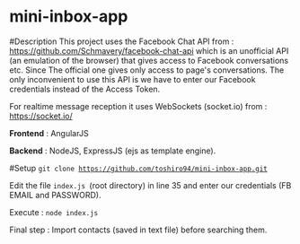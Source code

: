 # mini-inbox-app

#Description
This project uses the Facebook Chat API from : https://github.com/Schmavery/facebook-chat-api
which is an unofficial API (an emulation of the browser) that gives access to Facebook conversations etc. 
Since The official one gives only access to page's conversations. 
The only inconvenient to use this API is we have to enter our Facebook credentials instead of the Access Token.

For realtime message reception it uses WebSockets (socket.io) from : https://socket.io/

<b>Frontend</b> : AngularJS

<b>Backend</b> : NodeJS, ExpressJS (ejs as template engine).


#Setup
<code>git clone https://github.com/toshiro94/mini-inbox-app.git</code>

Edit the file <code>index.js </code>(root directory) in line 35 and enter our credentials (FB EMAIL and PASSWORD).

Execute : <code>node index.js</code>

Final step : Import contacts (saved in text file) before searching them.




